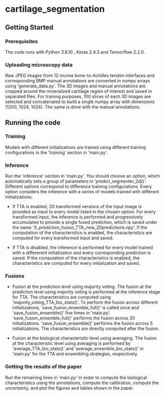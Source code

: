 # cartilage_segmentation


## Getting Started

### Prerequisites

The code runs with Python 3.6.10 , Keras 2.4.3 and Tensorflow 2.2.0.

### Uploading microscopy data
Raw JPEG images from 12 murine bone-to-Achilles tendon interfaces and corresponding BMP manual annotations are converted in numpy arrays using 'generate_data.py'. The 3D images and manual annotations are cropped around the mineralized cartilage region of interest and saved in separated files. For training purposes, 100 slices of each 3D images are selected and concatenated to build a single numpy array with dimensions (1200, 1024, 1024). The same is done with the manual annotations.

## Running the code

### Training
Models with different initializations are trained using different training configurations in the 'training' section in 'main.py'. 

### Inference 
Run the 'inference' section in 'main.py'. You should choose an option, which automatically sets a group of parameters in 'predict_segmenter_2d()'. Different options correspond to difference training configurations. Every option considers the inference with a series of models trained with different initializations. 

- If TTA is enabled, 20 transformed versions of the input image is provided as input to every model listed in the chosen option. For every transformed input, the inference is performed and progressively accumulated to provide a single fused prediction, which is saved under the name 'X_prediction_fusion_TTA_new_20predictions.npy'. If the computation of the characteristics is enabled, the characteristics are computed for every transformed input and saved.

- If TTA is disabled, the inference is performed for every model trained with a differerent initialization and every corresponding prediction is saved. If the computation of the characteristics is enabled, the characteristics are computed for every initialization and saved.

### Fusions

- Fusion at the prediction level using majority voting. The fusion at the prediction level using majority voting is performed at the inference stage for TTA. The characteristics are computed using 'majority_voting_TTA_bio_stats()'. To perform the fusion across different initializations, 'save_fusion_ensemble_full()' is called once and 'save_fusion_ensemble()' five times in 'main.py'. 'save_fusion_ensemble_full()' performs the fusion across 20 initializations. 'save_fusion_ensemble()' performs the fusion across 5 initializations. The characteristics are directly computed after the fusion. 

- Fusion at the biological characteristic level using averaging. The fusion at the characteristic level using averaging is performed by 'average_TTA_bio_stats()' and 'average_ensemble_bio_stats()' in 'main.py' for the TTA and ensembling strategies, respectively.

### Getting the results of the paper

Run the remaining lines in 'main.py' in order to compute the biological characteristics using the annotations, compute the calibration, compute the uncertainty, and plot the figures and tables shown in the paper.
